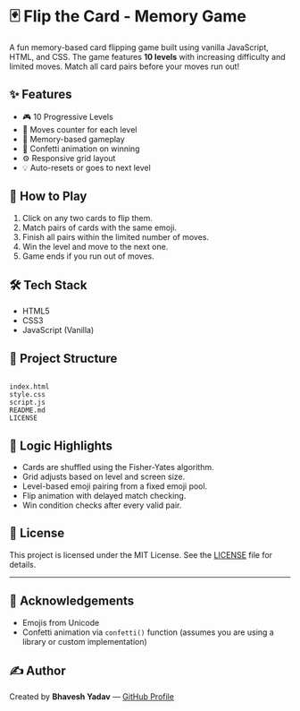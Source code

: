 # 🃏 Flip the Card - Memory Game

A fun memory-based card flipping game built using vanilla JavaScript, HTML, and CSS. The game features **10 levels** with increasing difficulty and limited moves. Match all card pairs before your moves run out!

## ✨ Features

- 🎮 10 Progressive Levels
- 🔢 Moves counter for each level
- 🧠 Memory-based gameplay
- 🎉 Confetti animation on winning
- ⚙️ Responsive grid layout
- 💡 Auto-resets or goes to next level

## 🚀 How to Play

1. Click on any two cards to flip them.
2. Match pairs of cards with the same emoji.
3. Finish all pairs within the limited number of moves.
4. Win the level and move to the next one.
5. Game ends if you run out of moves.

## 🛠️ Tech Stack

- HTML5
- CSS3
- JavaScript (Vanilla)

## 📁 Project Structure

```

index.html
style.css
script.js
README.md
LICENSE

```

## 🧠 Logic Highlights

- Cards are shuffled using the Fisher-Yates algorithm.
- Grid adjusts based on level and screen size.
- Level-based emoji pairing from a fixed emoji pool.
- Flip animation with delayed match checking.
- Win condition checks after every valid pair.
  
## 📜 License

This project is licensed under the MIT License. See the [LICENSE](./LICENSE) file for details.

---

## 🙌 Acknowledgements

- Emojis from Unicode
- Confetti animation via `confetti()` function (assumes you are using a library or custom implementation)

## ✍️ Author

Created by **Bhavesh Yadav** — [GitHub Profile](https://github.com/ybhavesh-0915)